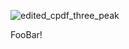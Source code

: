 ![edited_cpdf_three_peak](https://github.com/user-attachments/assets/ce93b5eb-3db8-4be4-9b1f-7131711fa95a)

FooBar!
